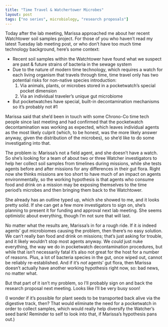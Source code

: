 ```yaml
---
title: "Time Travel & Watchertower Microbes"
layout: post
tags: ["no series", microbiology, "research proposals"]
---
```


Today after the lab meeting, Marissa approached me about her recent Watchtower soil samples project. For those of you who haven’t read my latest Tuesday lab meeting post, or who don’t have too much time technology background, here’s some context:

- Recent soil samples within the Watchtower have found what we suspect are past & future strains of bacteria in the sewage system
- Due to the nature of modern time technology, which requires a watch for each living organism that travels through time, time travel only has two potential risks for non-native species introduction:
  1. Via animals, plants, or microbes stored in a pocketwatch’s special pocket dimension
  2. Via an individual traveler’s unique gut microbiome
- But pocketwatches have special, built-in decontamination mechanisms so it’s probably not #1

Marissa said that she’d been in touch with some Chrono-Co time tech people since last meeting and had confirmed that the pocketwatch decontamination was working as expected, which leaves individual agents as the most likely culprit (which, to be honest, was the more likely answer anyway, given the distribution of the microbes), so she’d like to do some investigating into that.

The problem is: Marissa’s not a field agent, and she doesn’t have a watch. So she’s looking for a team of about two or three Watcher investigators to help her collect soil samples from timelines during missions, while she tests agents before and after missions for any differences in their gut flora. Right now she thinks missions are too short to have much of an impact on agents environmentally, so the working hypothesis is that agents who consume food and drink on a mission may be exposing themselves to the time period’s microbes and then bringing them back to the Watchtower.

She already has an outline typed up, which she showed to me, and it looks pretty solid. If she can get a few more investigators to sign on, she’s planning to present it for funding and approval next lab meeting. She seems optimistic about everything, though I’m not sure that will last.

No matter what the results are, Marissa’s in for a rough ride. If it _is_ indeed agents’ gut microbiomes causing the problem, then there’s no easy solution. We can’t really ban food and drink on missions; that’s just asking for trouble, and it likely wouldn’t stop most agents anyway. We _could_ just nuke everything, the way we do in pocketwatch decontamination procedures, but while that isn’t necessarily fatal it’s also not great for the host for a number of reasons. Plus, a lot of bacteria species in the gut, once wiped out, cannot be reliably re-established. And if it’s _not_ agents’ gut flora, then Marissa doesn’t actually have another working hypothesis right now, so: bad news, no matter what.

But that part of it isn’t my problem, so I’ll probably sign on and back the research proposal next meeting. Looks like I’ll be very busy soon!

(I wonder if it’s possible for plant seeds to be transported back alive via the digestive track, then? That would eliminate the need for a pocketwatch in order to collect samples, which would really help diversify the Watcher’s seed bank! Reminder to self to look into that, if Marissa’s hypothesis pans out.)
